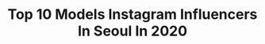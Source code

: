---
title: Top 10 Models Instagram Influencers In Seoul In 2020
description: >-
  Find top models Instagram influencers in Seoul in 2020. Most popular hashtags: #korea #seoul #model.
platform: Instagram
hits: 43
text_top: Analyze the most popular Instagram accounts on inBeat.
text_bottom: Our platform holds 43 Instagram influencers like this in Seoul, South Korea for you to collaborate.
profiles:
  - username: "sandra_ssong"
    fullname: >-
      Sasha Song (모델 사샤)
    bio: >-
      Seoul / 서울 🇰🇷 Model / 인플루언서 모델 📸💃🏻 YouTuber 1.6 Million / 유튜버 165만명 TikTok 2 Million / 틱톡 200만명
    location: "South Korea"
    followers: 159437
    engagement: 1392
    commentsToLikes: 0.016032
    id: ck8t8gcnikdal0j7833hnrq5k
    verified: false
    hashtags: ""
  - username: "mounecasta"
    fullname: >-
      Moon Casta 윤아
    bio: >-
      🧿•Paris🇫🇷 •Seoul🇰🇷 •Alger🇩🇿 • Model• 👑Miss France Veet 14’ •Tiktok : Mounecasta. @newme.in.korea
    location: "South Korea"
    followers: 59118
    engagement: 205
    commentsToLikes: 0.018669
    id: ckf5tntk7i9xo0j23olqhf879
    verified: false
    hashtags: "#algerianinkorea, #love, #paris, #model"
  - username: "alena_vita"
    fullname: >-
      📸ФОТО СЕУЛ👤ПУСАН👤Photo Korea
    bio: >-
      #alena_vita_навигация 🖲жизнь между : США🇺🇸 КОРЕЯ🇰🇷РОССИЯ🇷🇺 🖲ЗАКАЗ ФОТО ТУТ: @alena_vita_photo 🖲 Информативно с эмоциями 🖲Телеграм:
    location: "South Korea"
    followers: 10362
    engagement: 1005
    commentsToLikes: 0.042118
    id: ck9hbs550i7bv0j78ia6jbsvr
    verified: false
    hashtags: "#korea, #seoul, #busan, #models"
  - username: "ji_kat"
    fullname: >-
      Kat(이루나)
    bio: >-
      Daily photos 🐙 ⠀ 제주 lover⛱🏝 Christ follower 🕊 Living in Seoul 🌃 프리랜서 모델~ 모델 문의,DM for contact Happy girl Kat🐱 Photo @film_seoul #ji_kat🐱navigation
    location: "South Korea"
    followers: 5760
    engagement: 967
    commentsToLikes: 0.020156
    id: ck9hbs5d9i7ed0j78a0badowv
    verified: false
    hashtags: "#model, #korea, #ji, #vlog"
  - username: "mariamaria.dantas"
    fullname: >-
      Maria Dantas 🇧🇷
    bio: >-
      Actor/ Model @platinummodels.korea Team @tropeaka Seoul📍
    location: "South Korea"
    followers: 72139
    engagement: 160
    commentsToLikes: 0.029068
    id: ck8t2c74oyxhv0j78u0cjp1s7
    verified: false
    hashtags: "#tbt, #blm, #sevenknights"
  - username: "nnennarimma"
    fullname: >-
      Nnenna Rimma
    bio: >-
      Model, Art historian, Rat @nikmodelmanagement Seoul @wagency 📍
    location: "South Korea"
    followers: 6634
    engagement: 530
    commentsToLikes: 0.015212
    id: ck5hcnu2kj1tm0i111woraski
    verified: false
    hashtags: ""
  - username: "d2nasoaring"
    fullname: >-
      Dina 디나 Mujanović
    bio: >-
      🇧🇦 🇺🇸 Bosnian-American in Seoul 🌜Actress 배우 🐙 dancer, yogi 🦖 Youtuber
    location: "South Korea"
    followers: 7855
    engagement: 1165
    commentsToLikes: 0.068807
    id: ck6tvpzpwnm7r0j718srk9qrl
    verified: false
    hashtags: "#skincare, #skincarereview, #koreanbeauty, #kbeauty"
  - username: "nadiia_shnaider"
    fullname: >-
      ɴᴀᴅɪɪᴀ sʜɴᴀɪᴅᴇʀ 📍🇰🇷
    bio: >-
      •model пережила карантин в Корее •сторис из Seoul 🇰🇷 •38 countries •22К в TikTok➡️nadiia_shnaider modelSelectiveMGMT
    location: "South Korea"
    followers: 64074
    engagement: 110
    commentsToLikes: 0.031527
    id: ck0ty5kmglqbe0i192lq1tfcw
    verified: false
    hashtags: ""
  - username: "b4dape"
    fullname: >-
      B4DAPE 이재혁
    bio: >-
      🇰🇷 DJ / MODEL @djbadmon @mr.hyungbae 📩 Contact DM
    location: "South Korea"
    followers: 37372
    engagement: 877
    commentsToLikes: 0.007965
    id: ck5qco14vrib60i11khs6p8sg
    verified: false
    hashtags: "#goldengooseseoul, #sincity, #sincityseoul, #dadstar"
  - username: "taelaraa"
    fullname: >-
      Dilara ILGAZ
    bio: >-
      #모델 #model 촬영문의 ⤵️ 📩 이메일:anj-ent@naver.com ☎️연락처 (백철호): +82 010-7455-0175
    location: "South Korea"
    followers: 7191
    engagement: 963
    commentsToLikes: 0.031512
    id: ck8t2ajzoyqub0j78rmpoc531
    verified: false
    hashtags: "#girl, #red, #love, #eyeliner"
---